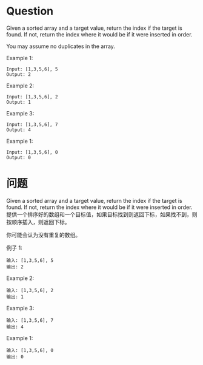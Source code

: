 # Question
Given a sorted array and a target value, return the index if the target is found. If not, return the index where it would be if it were inserted in order.

You may assume no duplicates in the array.

Example 1:
```
Input: [1,3,5,6], 5
Output: 2
```
Example 2:
```
Input: [1,3,5,6], 2
Output: 1
```
Example 3:
```
Input: [1,3,5,6], 7
Output: 4
```
Example 1:
```
Input: [1,3,5,6], 0
Output: 0
```

# 问题
Given a sorted array and a target value, return the index if the target is found. If not, return the index where it would be if it were inserted in order.
提供一个排序好的数组和一个目标值，如果目标找到则返回下标，如果找不到，则按顺序插入，则返回下标。

你可能会认为没有重复的数组。

例子 1:
```
输入: [1,3,5,6], 5
输出: 2
```
Example 2:
```
输入: [1,3,5,6], 2
输出: 1
```
Example 3:
```
输入: [1,3,5,6], 7
输出: 4
```
Example 1:
```
输入: [1,3,5,6], 0
输出: 0
```